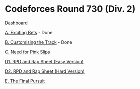 # Codeforces Round 730 (Div. 2)

[Dashboard](https://codeforces.com/contest/1543)

[A. Exciting Bets](https://codeforces.com/contest/1543/problem/A) - Done

[B. Customising the Track](https://codeforces.com/contest/1543/problem/B) - Done

[C. Need for Pink Slips](https://codeforces.com/contest/1543/problem/C)

[D1. RPD and Rap Sheet (Easy Version)](https://codeforces.com/contest/1543/problem/D1)

[D2. RPD and Rap Sheet (Hard Version)](https://codeforces.com/contest/1543/problem/D2)

[E. The Final Pursuit](https://codeforces.com/contest/1543/problem/E)
